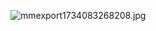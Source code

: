 ![mmexport1734083268208.jpg](https://github.com/user-attachments/assets/85c9d7a7-d611-4e5a-a8b4-5086d25d226b)



